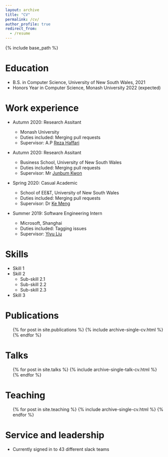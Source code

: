 ```yaml
---
layout: archive
title: "CV"
permalink: /cv/
author_profile: true
redirect_from:
  - /resume
---
```


{% include base_path %}

Education
======
* B.S. in Computer Science, University of New South Wales, 2021
* Honors Year in Computer Science, Monash University 2022 (expected)


Work experience
======
* Autumn 2020: Research Assitant
  * Monash University
  * Duties included: Merging pull requests
  * Supervisor: A.P [Reza Haffari](http://users.monash.edu.au/~gholamrh/)

* Autumn 2020: Research Assitant
  * Business School, University of New South Wales
  * Duties included: Merging pull requests
  * Supervisor: Mr [Junbum Kwon](https://www.business.unsw.edu.au/our-people/jun-bum-kwon)

* Spring 2020: Casual Academic
  * School of EE&T, University of New South Wales
  * Duties included: Merging pull requests
  * Supervisor: Dr [Ke Meng](https://research.unsw.edu.au/people/dr-ke-meng)

* Summer 2019: Software Engineering Intern
  * Microsoft, Shanghai
  * Duties included: Tagging issues
  * Supervisor: [Yiyu Liu](yiyli@microsoft.com)


  
Skills
======
* Skill 1
* Skill 2
  * Sub-skill 2.1
  * Sub-skill 2.2
  * Sub-skill 2.3
* Skill 3

Publications
======
  <ul>{% for post in site.publications %}
    {% include archive-single-cv.html %}
  {% endfor %}</ul>
  
Talks
======
  <ul>{% for post in site.talks %}
    {% include archive-single-talk-cv.html %}
  {% endfor %}</ul>
  
Teaching
======
  <ul>{% for post in site.teaching %}
    {% include archive-single-cv.html %}
  {% endfor %}</ul>
  
Service and leadership
======
* Currently signed in to 43 different slack teams
